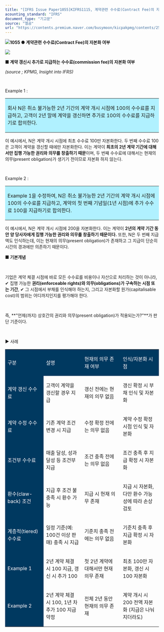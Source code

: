 ```yaml
---
title: "[IFRS Issue Paper1055]KIFRS1115, 계약관련 수수료(Contract Fee)의 자본화 여부"
acounting_standard: "IFRS"
document_type: "기고문"
source: "엘곰"
url: "https://contents.premium.naver.com/busymoon/kicpakpmg/contents/250823072858441zz"
---
```

![](https://n2.news.naver.com/l.gif?type=content)**1055 ● 계약관련 수수료(Contract Fee)의 자본화 여부**

![](https://scs-phinf.pstatic.net/MjAyNTA4MjNfMTI5/MDAxNzU1OTAxMzAxNzkx.vQ9r-75CSzEECdyJYdA6A2LCAEywiO1RaFOd1d2jwCIg.l8O9Rzt6xjFn-7OJ4Rx0gZkW1ncpPFJW7DaYflOKd7sg.PNG/image.png?type=w800)

**■ 계약 갱신시 추가로 지급하는 수수료(commission fee)의 자본화 여부**

*(source ; KPMG, Insight into IFRS)*

​

Example 1 :

<table style=""><tbody><tr><td colspan="3" rowspan="1" style="width: 99.99%; height: 65.0px;  background-color: #b0f1ff;"><div><p style=""><span style="">회사 N은 취소 불가능한 2년 기간의 계약 개시 시점에 100의 수수료를 지급하고, 고객이 2년 말에 계약을 갱신하면 추가로 100의 수수료를 지급하기로 합의한다.</span></p></div></td></tr></tbody></table>

이 예시에서, N은 계약 개시 시점에 최초 수수료 100만 자본화한다. 두 번째 수수료 100은 고객이 계약을 갱신할 때에만 자본화한다. 이는 계약이 **최초의 2년 계약 기간에 대해서만 집행 가능한 권리와 의무를 창출하기 때문**이며, 두 번째 수수료에 대해서는 현재의 의무(present obligation)가 생기기 전이므로 자본화 하지 않는다.

​

Example 2 :

<table style=""><tbody><tr><td colspan="3" rowspan="1" style="width: 100.0%; height: 65.0px;  background-color: #b0f1ff;"><div><p style=""><span style="">Example 1을 수정하여, N은 취소 불가능한 2년 기간의 계약 개시 시점에 100의 수수료를 지급하고, 계약의 첫 번째 기념일(1년 시점)에 추가 수수료 100을 지급하기로 합의한다.</span></p></div></td></tr></tbody></table>

이 예시에서, N은 계약 개시 시점에 200을 자본화한다. 이는 계약이 **2년의 계약 기간 동안 양 당사자에게 집행 가능한 권리와 의무를 창출하기 때문이다.** 또한, N은 두 번째 지급액도 인식하는데, 이는 현재의 의무(present obligation)가 존재하고 그 지급이 단순히 시간의 경과에만 의존하기 때문이다.

**■ 기본개념**

**​**

기업은 계약 체결 시점에 바로 모든 수수료를 비용이나 자산으로 처리하는 것이 아니라, ✔ 집행 가능한 **권리(enforceable rights)와 의무(obligations)가 구속하는 시점 또는 기간**, ✔ 그 시점에서 부채를 인식해야 하는지, 그리고 자본화할 원가(capitalisable cost)의 범위는 어디까지인지를 평가해야 한다.

​

즉, **"언제(까지) 상호간의 권리와 의무(present obligation)가 적용되는가?"**가 판단 기준이다.

​

▶ 사례

<table style=""><tbody><tr><td colspan="1" rowspan="1" style="width: 25.0%; height: 40.0px;  background-color: #003960;"><div><p style=""><span style="color:#ffffff;">구분</span></p></div></td><td colspan="1" rowspan="1" style="width: 25.0%; height: 40.0px;  background-color: #003960;"><div><p style=""><span style="color:#ffffff;">설명</span></p></div></td><td colspan="1" rowspan="1" style="width: 25.0%; height: 40.0px;  background-color: #003960;"><div><p style=""><span style="color:#ffffff;">현재의 의무 존재 여부</span></p></div></td><td colspan="1" rowspan="1" style="width: 25.0%; height: 40.0px;  background-color: #003960;"><div><p style=""><span style="color:#ffffff;">인식/자본화 시점</span></p></div></td></tr><tr><td colspan="1" rowspan="1" style="width: 25.0%; height: 40.0px;  background-color: #003960;"><div><p style=""><span style="color:#ffffff;">계약 갱신 수수료</span></p></div></td><td colspan="1" rowspan="1" style="width: 25.0%; height: 40.0px;  "><div><p style=""><span style="">고객이 계약을 갱신할 경우 지급</span></p></div></td><td colspan="1" rowspan="1" style="width: 25.0%; height: 40.0px;  "><div><p style=""><span style="">갱신 전에는 현재의 의무 없음</span></p></div></td><td colspan="1" rowspan="1" style="width: 25.0%; height: 40.0px;  "><div><p style=""><span style="">갱신 확정 시 부채 인식 및 자본화</span></p></div></td></tr><tr><td colspan="1" rowspan="1" style="width: 25.0%; height: 40.0px;  background-color: #003960;"><div><p style=""><span style="color:#ffffff;">계약 수정 수수료</span></p></div></td><td colspan="1" rowspan="1" style="width: 25.0%; height: 40.0px;  "><div><p style=""><span style="">기존 계약 조건 변경 시 지급</span></p></div></td><td colspan="1" rowspan="1" style="width: 25.0%; height: 40.0px;  "><div><p style=""><span style="">수정 확정 전에는 의무 없음</span></p></div></td><td colspan="1" rowspan="1" style="width: 25.0%; height: 40.0px;  "><div><p style=""><span style="">계약 수정 확정 시점 인식 및 자본화</span></p></div></td></tr><tr><td colspan="1" rowspan="1" style="width: 25.0%; height: 40.0px;  background-color: #003960;"><div><p style=""><span style="color:#ffffff;">조건부 수수료</span></p></div></td><td colspan="1" rowspan="1" style="width: 25.0%; height: 40.0px;  "><div><p style=""><span style="">매출 달성, 성과 달성 등 조건부 지급</span></p></div></td><td colspan="1" rowspan="1" style="width: 25.0%; height: 40.0px;  "><div><p style=""><span style="">조건 충족 전에는 의무 없음</span></p></div></td><td colspan="1" rowspan="1" style="width: 25.0%; height: 40.0px;  "><div><p style=""><span style="">조건 충족 후 지급 확정 시 자본화</span></p></div></td></tr><tr><td colspan="1" rowspan="1" style="width: 25.0%; height: 40.0px;  background-color: #003960;"><div><p style=""><span style="color:#ffffff;">환수(claw-back) 조건</span></p></div></td><td colspan="1" rowspan="1" style="width: 25.0%; height: 40.0px;  "><div><p style=""><span style="">지급 후 조건 불충족 시 환수 가능</span></p></div></td><td colspan="1" rowspan="1" style="width: 25.0%; height: 40.0px;  "><div><p style=""><span style="">지급 시 현재 의무 존재</span></p></div></td><td colspan="1" rowspan="1" style="width: 25.0%; height: 40.0px;  "><div><p style=""><span style="">지급 시 자본화, 다만 환수 가능성에 따라 손상검토</span></p></div></td></tr><tr><td colspan="1" rowspan="1" style="width: 25.0%; height: 40.0px;  background-color: #003960;"><div><p style=""><span style="color:#ffffff;">계층적(tiered) 수수료</span></p></div></td><td colspan="1" rowspan="1" style="width: 25.0%; height: 40.0px;  "><div><p style=""><span style="">일정 기준(예: 100건 이상 판매) 충족 시 지급</span></p></div></td><td colspan="1" rowspan="1" style="width: 25.0%; height: 40.0px;  "><div><p style=""><span style="">기준치 충족 전에는 의무 없음</span></p></div></td><td colspan="1" rowspan="1" style="width: 25.0%; height: 40.0px;  "><div><p style=""><span style="">기준치 충족 후 지급 확정 시 자본화</span></p></div></td></tr><tr><td colspan="1" rowspan="1" style="width: 25.0%; height: 40.0px;  background-color: #003960;"><div><p style=""><span style="color:#ffffff;">Example 1</span></p></div></td><td colspan="1" rowspan="1" style="width: 25.0%; height: 40.0px;  "><div><p style=""><span style="">2년 계약 체결 시 100 지급, 갱신 시 추가 100</span></p></div></td><td colspan="1" rowspan="1" style="width: 25.0%; height: 40.0px;  "><div><p style=""><span style="">첫 2년 계약에 대해서만 현재 의무 존재</span></p></div></td><td colspan="1" rowspan="1" style="width: 25.0%; height: 40.0px;  "><div><p style=""><span style="">최초 100만 자본화, 갱신 시 100 자본화</span></p></div></td></tr><tr><td colspan="1" rowspan="1" style="width: 25.0%; height: 40.0px;  background-color: #003960;"><div><p style=""><span style="color:#ffffff;">Example 2</span></p></div></td><td colspan="1" rowspan="1" style="width: 25.0%; height: 40.0px;  "><div><p style=""><span style="">2년 계약 체결 시 100, 1년 차 추가 100 지급 약정</span></p></div></td><td colspan="1" rowspan="1" style="width: 25.0%; height: 40.0px;  "><div><p style=""><span style="">전체 2년 동안 현재의 의무 존재</span></p></div></td><td colspan="1" rowspan="1" style="width: 25.0%; height: 40.0px;  "><div><p style=""><span style="">계약 개시 시 200 전액 자본화 (지급은 나눠지더라도)</span></p></div></td></tr></tbody></table>

​